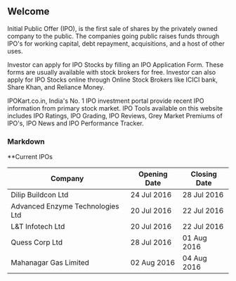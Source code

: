 ## Welcome

Initial Public Offer (IPO), is the first sale of shares by the privately owned company to the public. The companies going public raises funds through IPO's for working capital, debt repayment, acquisitions, and a host of other uses. 

Investor can apply for IPO Stocks by filling an IPO Application Form. These forms are usually available with stock brokers for free. Investor can also apply for IPO Stocks online through Online Stock Brokers like ICICI bank, Share Khan, and Reliance Money.

IPOKart.co.in, India's No. 1 IPO investment portal provide recent IPO information from primary stock market. IPO Tools available on this website includes IPO Ratings, IPO Grading, IPO Reviews, Grey Market Premiums of IPO's, IPO News and IPO Performance Tracker. 

### Markdown
**Current IPOs

Company | Opening Date | Closing Date
------------ | ------------- |------------
Dilip Buildcon Ltd	| 24 Jul 2016	| 28 Jul 2016
Advanced Enzyme Technologies Ltd	| 20 Jul 2016	| 22 Jul 2016
L&T Infotech Ltd	| 20 Jul 2016	| 22 Jul 2016
Quess Corp Ltd	| 28 Jul 2016	| 01 Aug 2016
Mahanagar Gas Limited	| 02 Aug 2016	| 04 Aug 2016
